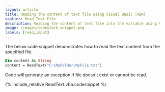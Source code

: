 ```yaml
---
layout: article
title: Reading the content of text file using Visual Basic (VBA)
caption: Read Text File
description: Reading the content of text file into the variable using Visual Basic (VBA)
image: /images/codestack-snippet.png
labels: [read,input]
---
```

The below code snippet demonstrates how to read the text content from the specified file.

~~~ vb
Dim content As String
content = ReadText("C:\MyFolder\MyFile.txt")
~~~

Code will generate an exception if file doesn't exist or cannot be read.

{% include_relative ReadText.vba.codesnippet %}